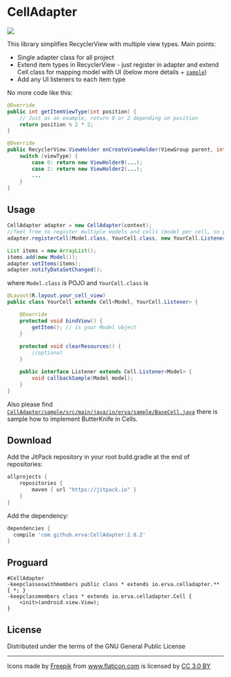 # CellAdapter

[![](https://jitpack.io/v/erva/CellAdapter.svg)](https://jitpack.io/#erva/CellAdapter)

This library simplifies RecyclerView with multiple view types.
Main points:

* Single adapter class for all project
* Extend item types in RecyclerView - just register in adapter and extend Cell.class for mapping model with UI (below more details + [`sample`](https://github.com/erva/CellAdapter/tree/master/sample/src/main/java/io/erva/sample))
* Add any UI listeners to each item type

No more code like this:
```java
@Override
public int getItemViewType(int position) {
	// Just as an example, return 0 or 2 depending on position
	return position % 2 * 2;
}

@Override
public RecyclerView.ViewHolder onCreateViewHolder(ViewGroup parent, int viewType) {
	switch (viewType) {
		case 0: return new ViewHolder0(...);
		case 2: return new ViewHolder2(...);
		...
	}
}
```

## Usage

```java
CellAdapter adapter = new CellAdapter(context);
//feel free to register multiple models and cells (model per cell, so your RecyclerView would represent multiple view types)
adapter.registerCell(Model.class, YourCell.class, new YourCell.Listener(){}); 

List items = new ArrayList();
items.add(new Model());
adapter.setItems(items);
adapter.notifyDataSetChanged();
```
where
`Model.class` is POJO and `YourCell.class` is
```java
@Layout(R.layout.your_cell_view)
public class YourCell extends Cell<Model, YourCell.Listener> {

 	@Override
	protected void bindView() {
		getItem(); // is your Model object
	}
    
	protected void clearResources() {
		//optional
	}

	public interface Listener extends Cell.Listener<Model> {
		void callbackSample(Model model);
	}
}
```
Also please find 
[`CellAdapter/sample/src/main/java/io/erva/sample/BaseCell.java`](https://github.com/erva/CellAdapter/blob/master/sample/src/main/java/io/erva/sample/BaseCell.java) 
there is sample how to implement ButterKnife in Cells.

## Download

Add the JitPack repository in your root build.gradle at the end of repositories:
```groovy
allprojects {
    repositories {
        maven { url "https://jitpack.io" }
    }
}
```
Add the dependency:
```groovy
dependencies {
  compile 'com.github.erva:CellAdapter:2.0.2'
}
```

## Proguard
```
#CellAdapter
-keepclasseswithmembers public class * extends io.erva.celladapter.** { *; }
-keepclassmembers class * extends io.erva.celladapter.Cell {
    <init>(android.view.View);
}
```

## License

 Distributed under the terms of the GNU General Public License

-------

<div>Icons made by <a href="http://www.freepik.com" title="Freepik">Freepik</a> from <a href="http://www.flaticon.com" title="Flaticon">www.flaticon.com</a> is licensed by <a href="http://creativecommons.org/licenses/by/3.0/" title="Creative Commons BY 3.0" target="_blank">CC 3.0 BY</a></div>
